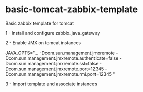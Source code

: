 # basic-tomcat-zabbix-template
Basic zabbix template for tomcat

1 - Install and configure zabbix_java_gateway

2 - Enable JMX on tomcat instances

JAVA_OPTS="... -Dcom.sun.management.jmxremote -Dcom.sun.management.jmxremote.authenticate=false -Dcom.sun.management.jmxremote.ssl=false -Dcom.sun.management.jmxremote.port=12345 -Dcom.sun.management.jmxremote.rmi.port=12345 "

3 - Import template and associate instances
